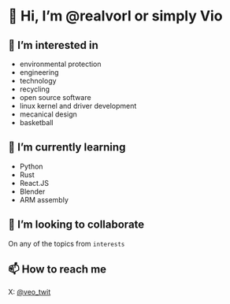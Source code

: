 # 👋 Hi, I’m @realvorl or simply Vio

## 👀 I’m interested in 
  - environmental protection
  - engineering
  - technology
  - recycling
  - open source software
  - linux kernel and driver development
  - mecanical design 
  - basketball 

## 🌱 I’m currently learning 
  - Python
  - Rust
  - React.JS
  - Blender
  - ARM assembly

## 💞️ I’m looking to collaborate

  On any of the topics from `interests`
  
## 📫 How to reach me

X: [@veo_twit](https://twitter.com/Veo_twit)

<!---
petcuvio/petcuvio is a ✨ special ✨ repository because its `README.md` (this file) appears on your GitHub profile.
You can click the Preview link to take a look at your changes.
--->
